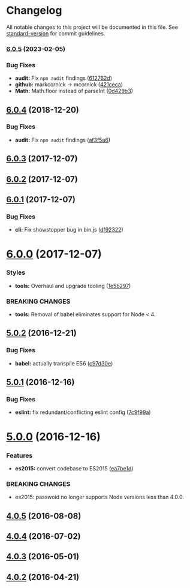 # Changelog

All notable changes to this project will be documented in this file. See [standard-version](https://github.com/conventional-changelog/standard-version) for commit guidelines.

### [6.0.5](https://github.com/mcornick/passwoid/compare/v6.0.4...v6.0.5) (2023-02-05)


### Bug Fixes

* **audit:** Fix `npm audit` findings ([612762d](https://github.com/mcornick/passwoid/commit/612762d1b2e3a795e18c99617a4adc1f19b69f40))
* **github:** markcornick -> mcornick ([421ceca](https://github.com/mcornick/passwoid/commit/421cecae2c5f32358ba31b1bf25373f9722efacb))
* **Math:** Math.floor instead of parseInt ([0d429b3](https://github.com/mcornick/passwoid/commit/0d429b3eafe518f54e376ab681d935e9e1ed7896))

<a name="6.0.4"></a>
## [6.0.4](https://github.com/markcornick/passwoid/compare/v6.0.3...v6.0.4) (2018-12-20)


### Bug Fixes

* **audit:** Fix `npm audit` findings ([af3f5a6](https://github.com/markcornick/passwoid/commit/af3f5a6))



<a name="6.0.3"></a>
## [6.0.3](https://github.com/markcornick/passwoid/compare/v6.0.1...v6.0.3) (2017-12-07)



<a name="6.0.2"></a>
## [6.0.2](https://github.com/markcornick/passwoid/compare/v6.0.1...v6.0.2) (2017-12-07)



<a name="6.0.1"></a>
## [6.0.1](https://github.com/markcornick/passwoid/compare/v6.0.0...v6.0.1) (2017-12-07)


### Bug Fixes

* **cli:** Fix showstopper bug in bin.js ([df92322](https://github.com/markcornick/passwoid/commit/df92322))



<a name="6.0.0"></a>
# [6.0.0](https://github.com/markcornick/passwoid/compare/v5.0.2...v6.0.0) (2017-12-07)


### Styles

* **tools:** Overhaul and upgrade tooling ([1e5b297](https://github.com/markcornick/passwoid/commit/1e5b297))


### BREAKING CHANGES

* **tools:** Removal of babel eliminates support for Node < 4.



<a name="5.0.2"></a>
## [5.0.2](https://github.com/markcornick/passwoid/compare/v5.0.1...v5.0.2) (2016-12-21)


### Bug Fixes

* **babel:** actually transpile ES6 ([c97d30e](https://github.com/markcornick/passwoid/commit/c97d30e))



<a name="5.0.1"></a>
## [5.0.1](https://github.com/markcornick/passwoid/compare/v5.0.0...v5.0.1) (2016-12-16)


### Bug Fixes

* **eslint:** fix redundant/conflicting eslint config ([7c9f99a](https://github.com/markcornick/passwoid/commit/7c9f99a))



<a name="5.0.0"></a>
# [5.0.0](https://github.com/markcornick/passwoid/compare/v4.0.5...v5.0.0) (2016-12-16)


### Features

* **es2015:** convert codebase to ES2015 ([ea7be1d](https://github.com/markcornick/passwoid/commit/ea7be1d))


### BREAKING CHANGES

* es2015: passwoid no longer supports Node versions less than
4.0.0.



<a name="4.0.5"></a>
## [4.0.5](https://github.com/markcornick/passwoid/compare/v4.0.4...v4.0.5) (2016-08-08)



<a name="4.0.4"></a>
## [4.0.4](https://github.com/markcornick/passwoid/compare/v4.0.3...v4.0.4) (2016-07-02)



<a name="4.0.3"></a>
## [4.0.3](https://github.com/markcornick/passwoid/compare/v4.0.2...v4.0.3) (2016-05-01)




<a name="4.0.2"></a>
## [4.0.2](https://github.com/markcornick/passwoid/compare/v4.0.1...v4.0.2) (2016-04-21)
